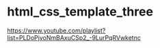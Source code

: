# html_css_template_three

https://www.youtube.com/playlist?list=PLDoPjvoNmBAxuCSp2_-9LurPqRVwketnc
